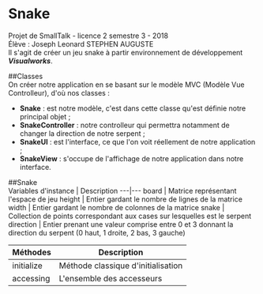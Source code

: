 # Snake
Projet de SmallTalk  - licence 2 semestre 3 - 2018  
Élève : Joseph Leonard STEPHEN AUGUSTE  
Il s'agit de créer un jeu snake à partir environnement de développement **_Visualworks_**.  

##Classes  
On créer notre application en se basant sur le modèle MVC (Modèle Vue Controlleur), d'où nos classes :
- **Snake** : est notre modèle, c'est dans cette classe qu'est définie notre principal objet ;
- **SnakeController** : notre controlleur qui permettra notamment de changer la direction de notre serpent ;
- **SnakeUI** : est l'interface, ce que l'on voit réellement de notre application ;
- **SnakeView** : s'occupe de l'affichage de notre application dans notre interface.

##Snake  
Variables d'instance | Description
---|---
board | Matrice représentant l'espace de jeu
height | Entier gardant le nombre de lignes de la matrice
width | Entier gardant le nombre de colonnes de la matrice
snake | Collection de points correspondant aux cases sur lesquelles est le serpent
direction | Entier prenant une valeur comprise entre 0 et 3 donnant la direction du serpent (0 haut, 1 droite, 2 bas, 3 gauche)

Méthodes | Description
---|---
initialize | Méthode classique d'initialisation
accessing | L'ensemble des accesseurs 


